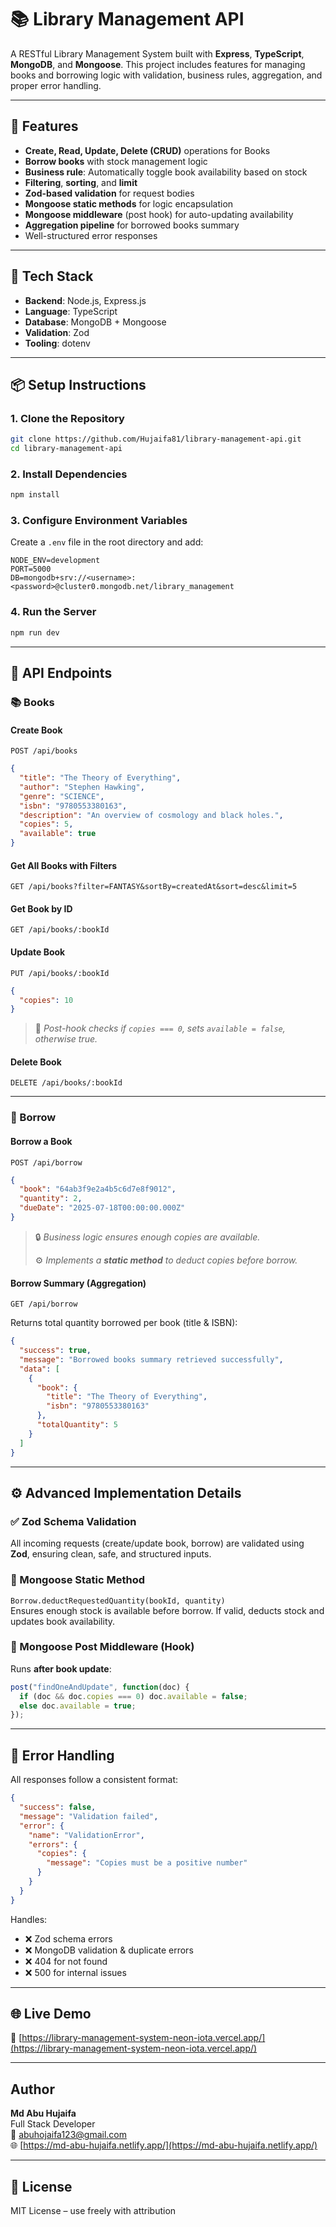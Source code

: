 # 📚 Library Management API

A RESTful Library Management System built with **Express**, **TypeScript**, **MongoDB**, and **Mongoose**. This project includes features for managing books and borrowing logic with validation, business rules, aggregation, and proper error handling.

---

## 🚀 Features

-  **Create, Read, Update, Delete (CRUD)** operations for Books
-  **Borrow books** with stock management logic
-  **Business rule**: Automatically toggle book availability based on stock
-  **Filtering**, **sorting**, and **limit**
-  **Zod-based validation** for request bodies
-  **Mongoose static methods** for logic encapsulation
-  **Mongoose middleware** (post hook) for auto-updating availability
-  **Aggregation pipeline** for borrowed books summary
-  Well-structured error responses

---

## 🔧 Tech Stack

- **Backend**: Node.js, Express.js
- **Language**: TypeScript
- **Database**: MongoDB + Mongoose
- **Validation**: Zod
- **Tooling**: dotenv

---

## 📦 Setup Instructions

### 1. Clone the Repository
```bash
git clone https://github.com/Hujaifa81/library-management-api.git
cd library-management-api
```

### 2. Install Dependencies
```bash
npm install
```

### 3. Configure Environment Variables

Create a `.env` file in the root directory and add:

```env
NODE_ENV=development
PORT=5000
DB=mongodb+srv://<username>:<password>@cluster0.mongodb.net/library_management
```

### 4. Run the Server

```bash
npm run dev
```

---

## 🔄 API Endpoints

### 📚 Books

#### Create Book

`POST /api/books`

```json
{
  "title": "The Theory of Everything",
  "author": "Stephen Hawking",
  "genre": "SCIENCE",
  "isbn": "9780553380163",
  "description": "An overview of cosmology and black holes.",
  "copies": 5,
  "available": true
}
```

#### Get All Books with Filters

`GET /api/books?filter=FANTASY&sortBy=createdAt&sort=desc&limit=5`

#### Get Book by ID

`GET /api/books/:bookId`

#### Update Book

`PUT /api/books/:bookId`

```json
{
  "copies": 10
}
```

> 📌 *Post-hook checks if `copies === 0`, sets `available = false`, otherwise true.*

#### Delete Book

`DELETE /api/books/:bookId`

---

### 📖 Borrow

#### Borrow a Book

`POST /api/borrow`

```json
{
  "book": "64ab3f9e2a4b5c6d7e8f9012",
  "quantity": 2,
  "dueDate": "2025-07-18T00:00:00.000Z"
}
```

> 🔒 *Business logic ensures enough copies are available.*
>
> ⚙️ *Implements a **static method** to deduct copies before borrow.*

#### Borrow Summary (Aggregation)

`GET /api/borrow`

Returns total quantity borrowed per book (title & ISBN):

```json
{
  "success": true,
  "message": "Borrowed books summary retrieved successfully",
  "data": [
    {
      "book": {
        "title": "The Theory of Everything",
        "isbn": "9780553380163"
      },
      "totalQuantity": 5
    }
  ]
}
```

---

## ⚙️ Advanced Implementation Details

### ✅ Zod Schema Validation

All incoming requests (create/update book, borrow) are validated using **Zod**, ensuring clean, safe, and structured inputs.

### 🧠 Mongoose Static Method

`Borrow.deductRequestedQuantity(bookId, quantity)`  
Ensures enough stock is available before borrow. If valid, deducts stock and updates book availability.

### 🧩 Mongoose Post Middleware (Hook)

Runs **after book update**:

```ts
post("findOneAndUpdate", function(doc) {
  if (doc && doc.copies === 0) doc.available = false;
  else doc.available = true;
});
```

---

## 🚫 Error Handling

All responses follow a consistent format:

```json
{
  "success": false,
  "message": "Validation failed",
  "error": {
    "name": "ValidationError",
    "errors": {
      "copies": {
        "message": "Copies must be a positive number"
      }
    }
  }
}
```

Handles:

- ❌ Zod schema errors
- ❌ MongoDB validation & duplicate errors
- ❌ 404 for not found
- ❌ 500 for internal issues

---

## 🌐 Live Demo

🔗 [https://library-management-system-neon-iota.vercel.app/](https://library-management-system-neon-iota.vercel.app/)

---

## Author

**Md Abu Hujaifa**  
Full Stack Developer  
📧 abuhojaifa123@gmail.com  
🌐 [https://md-abu-hujaifa.netlify.app/](https://md-abu-hujaifa.netlify.app/)

---

## 📄 License

MIT License – use freely with attribution
